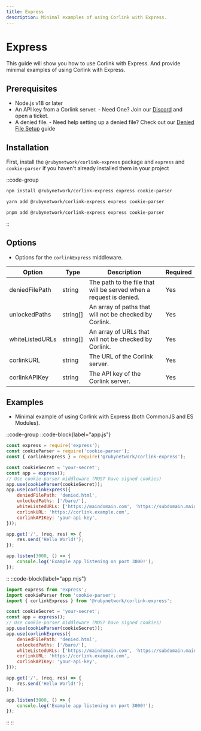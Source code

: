 ```yaml
---
title: Express
description: Minimal examples of using Corlink with Express.
---
```


# Express

This guide will show you how to use Corlink with Express. And provide minimal examples of using Corlink with Express.

## Prerequisites

- Node.js v18 or later
- An API key from a Corlink server. - Need One? Join our [Discord](https://dsc.gg/rubynetwork) and open a ticket.
- A denied file. - Need help setting up a denied file? Check out our [Denied File Setup](5.html.md) guide

## Installation

First, install the `@rubynetwork/corlink-express` package and `express` and `cookie-parser` if you haven't already installed them in your project

::code-group 
  ```bash [NPM]
  npm install @rubynetwork/corlink-express express cookie-parser
  ```
  ```bash [Yarn]
  yarn add @rubynetwork/corlink-express express cookie-parser
  ```
  ```bash [PNPM]
  pnpm add @rubynetwork/corlink-express express cookie-parser
  ```
::

## Options

- Options for the `corlinkExpress` middleware.

| Option | Type | Description | Required |
| --- | --- | --- | --- |
| deniedFilePath | string | The path to the file that will be served when a request is denied. | Yes |
| unlockedPaths | string[] | An array of paths that will not be checked by Corlink. | Yes |
| whiteListedURLs | string[] | An array of URLs that will not be checked by Corlink. | Yes |
| corlinkURL | string | The URL of the Corlink server. | Yes |
| corlinkAPIKey | string | The API key of the Corlink server. | Yes |

## Examples 

- Minimal example of using Corlink with Express (both CommonJS and ES Modules).

::code-group 
  ::code-block{label="app.js"}
  ```javascript
  const express = require('express');
  const cookieParser = require('cookie-parser');
  const { corlinkExpress } = require('@rubynetwork/corlink-express');

  const cookieSecret = 'your-secret';
  const app = express();
  // Use cookie-parser middleware (MUST have signed cookies)
  app.use(cookieParser(cookieSecret));
  app.use(corlinkExpress({ 
      deniedFilePath: 'denied.html',
      unlockedPaths: ['/bare/'],
      whiteListedURLs: ['https://maindomain.com', 'https://subdomain.maindomain.com'],
      corlinkURL: 'https://corlink.example.com',
      corlinkAPIKey: 'your-api-key',
  }));

  app.get('/', (req, res) => {
      res.send('Hello World!');
  });

  app.listen(3000, () => {
      console.log('Example app listening on port 3000!');
  });
  ```
  ::
  ::code-block{label="app.mjs"}
  ```javascript
  import express from 'express';
  import cookieParser from 'cookie-parser';
  import { corlinkExpress } from '@rubynetwork/corlink-express';

  const cookieSecret = 'your-secret';
  const app = express();
  // Use cookie-parser middleware (MUST have signed cookies)
  app.use(cookieParser(cookieSecret));
  app.use(corlinkExpress({ 
      deniedFilePath: 'denied.html',
      unlockedPaths: ['/bare/'],
      whiteListedURLs: ['https://maindomain.com', 'https://subdomain.maindomain.com'],
      corlinkURL: 'https://corlink.example.com',
      corlinkAPIKey: 'your-api-key',
  }));
  
  app.get('/', (req, res) => {
      res.send('Hello World!');
  });

  app.listen(3000, () => {
      console.log('Example app listening on port 3000!');
  });
  ```
  ::
::
